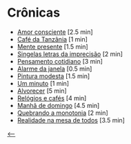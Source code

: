 # Crônicas

- [Amor consciente](./amor-consciente.html) <span class="word-count">[2.5 min]</span>
- [Café da Tanzânia](./cafe-da-tanzania.html) <span class="word-count">[1 min]</span>
- [Mente presente](./mente-presente.html) <span class="word-count">[1.5 min]</span>
- [Singelas letras da imprecisão](./singelas-letras-da-imprecisao.html) <span class="word-count">[2 min]</span>
- [Pensamento cotidiano](./pensamento-cotidiano.html) <span class="word-count">[3 min]</span>
- [Alarme da janela](./alarme-da-janela.html) <span class="word-count">[0.5 min]</span>
- [Pintura modesta](./pintura-modesta.html) <span class="word-count">[1.5 min]</span>
- [Um minuto](./um-minuto.html) <span class="word-count">[1 min]</span>
- [Alvorecer](./alvorecer.html) <span class="word-count">[5 min]</span>
- [Relógios e cafés](./relogios-e-cafes.html) <span class="word-count">[4 min]</span>
- [Manhã de domingo](./manha-de-domingo.html) <span class="word-count">[4.5 min]</span>
- [Quebrando a monotonia](./quebrando-a-monotonia.html) <span class="word-count">[2 min]</span>
- [Realidade na mesa de todos](./realidade-na-mesa-de-todos.html) <span class="word-count">[3.5 min]</span>

[<--](../)
